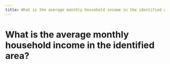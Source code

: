 ```yaml
---
title: What is the average monthly household income in the identified area?
---
```


# What is the average monthly household income in the identified area?
